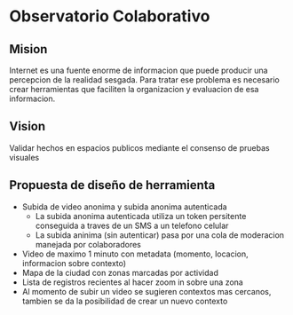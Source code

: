 # Observatorio Colaborativo

## Mision
Internet es una fuente enorme de informacion que puede producir una percepcion de la realidad sesgada. Para tratar ese problema es necesario crear herramientas que faciliten la organizacion y evaluacion de esa informacion.

## Vision
Validar hechos en espacios publicos mediante el consenso de pruebas visuales

## Propuesta de diseño de herramienta
* Subida de video anonima y subida anonima autenticada
  * La subida anonima autenticada utiliza un token persitente conseguida a traves de un SMS a un telefono celular
  * La subida aninima (sin autenticar) pasa por una cola de moderacion manejada por colaboradores
* Video de maximo 1 minuto con metadata (momento, locacion, informacion sobre contexto)
* Mapa de la ciudad con zonas marcadas por actividad
* Lista de registros recientes al hacer zoom in sobre una zona
* Al momento de subir un video se sugieren contextos mas cercanos, tambien se da la posibilidad de crear un nuevo contexto
